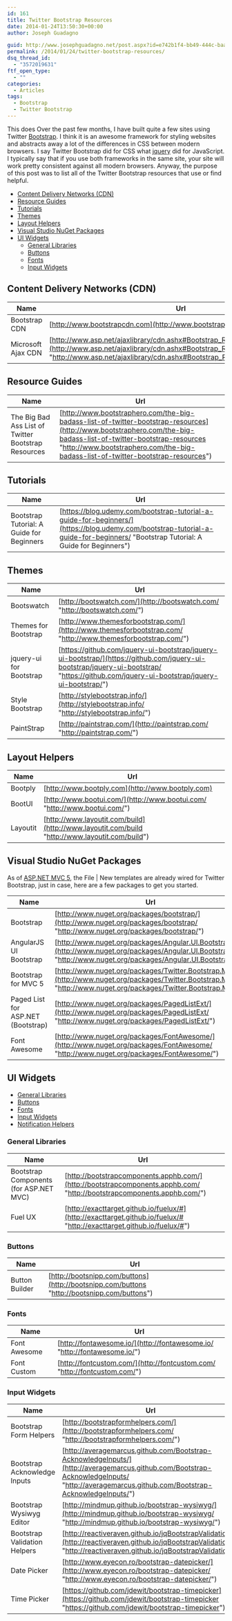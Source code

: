 ```yaml
---
id: 161
title: Twitter Bootstrap Resources
date: 2014-01-24T13:50:30+00:00
author: Joseph Guadagno

guid: http://www.josephguadagno.net/post.aspx?id=e742b1f4-bb49-444c-baac-ba4347808436
permalink: /2014/01/24/twitter-bootstrap-resources/
dsq_thread_id:
  - "3572019631"
ftf_open_type:
  - ""
categories:
  - Articles
tags:
  - Bootstrap
  - Twitter Bootstrap
---
```

This does Over the past few months, I have built quite a few sites using Twitter [Bootstrap](http://www.getbootstrap.com). I think it is an awesome framework for styling websites and abstracts away a lot of the differences in CSS between modern browsers.  I say Twitter Bootstrap did for CSS what [jquery](http://www.jquery.com) did for JavaScript. I typically say that if you use both frameworks in the same site, your site will work pretty consistent against all modern browsers. Anyway, the purpose of this post was to list all of the Twitter Bootstrap resources that use or find helpful.

- [Content Delivery Networks (CDN)](#content-delivery-networks-cdn)
- [Resource Guides](#resource-guides)
- [Tutorials](#tutorials)
- [Themes](#themes)
- [Layout Helpers](#layout-helpers)
- [Visual Studio NuGet Packages](#visual-studio-nuget-packages)
- [UI Widgets](#ui-widgets)
  - [General Libraries](#general-libraries)
  - [Buttons](#buttons)
  - [Fonts](#fonts)
  - [Input Widgets](#input-widgets)

## Content Delivery Networks (CDN)

|Name|Url|
|--- |--- |
|Bootstrap CDN|[http://www.bootstrapcdn.com](http://www.bootstrapcdn.com)|
|Microsoft Ajax CDN|[http://www.asp.net/ajaxlibrary/cdn.ashx#Bootstrap_Releases_on_the_CDN_14](http://www.asp.net/ajaxlibrary/cdn.ashx#Bootstrap_Releases_on_the_CDN_14 "http://www.asp.net/ajaxlibrary/cdn.ashx#Bootstrap_Releases_on_the_CDN_14")|

## Resource Guides

|Name|Url|
|--- |--- |
|The Big Bad Ass List of Twitter Bootstrap Resources|[http://www.bootstraphero.com/the-big-badass-list-of-twitter-bootstrap-resources](http://www.bootstraphero.com/the-big-badass-list-of-twitter-bootstrap-resources "http://www.bootstraphero.com/the-big-badass-list-of-twitter-bootstrap-resources")|

## Tutorials

|Name|Url|
|--- |--- |
|Bootstrap Tutorial: A Guide for Beginners|[https://blog.udemy.com/bootstrap-tutorial-a-guide-for-beginners/](https://blog.udemy.com/bootstrap-tutorial-a-guide-for-beginners/ "Bootstrap Tutorial: A Guide for Beginners")|

## Themes

|Name|Url|
|--- |--- |
|Bootswatch|[http://bootswatch.com/](http://bootswatch.com/ "http://bootswatch.com/")|
|Themes for Bootstrap|[http://www.themesforbootstrap.com/](http://www.themesforbootstrap.com/ "http://www.themesforbootstrap.com/")|
|jquery-ui for Bootstrap|[https://github.com/jquery-ui-bootstrap/jquery-ui-bootstrap/](https://github.com/jquery-ui-bootstrap/jquery-ui-bootstrap/ "https://github.com/jquery-ui-bootstrap/jquery-ui-bootstrap/")|
|Style Bootstrap|[http://stylebootstrap.info/](http://stylebootstrap.info/ "http://stylebootstrap.info/")|
|PaintStrap|[http://paintstrap.com/](http://paintstrap.com/ "http://paintstrap.com/")|

## Layout Helpers

|Name|Url|
|--- |--- |
|Bootply|[http://www.bootply.com](http://www.bootply.com)|
|BootUI|[http://www.bootui.com/](http://www.bootui.com/ "http://www.bootui.com/")|
|Layoutit|[http://www.layoutit.com/build](http://www.layoutit.com/build "http://www.layoutit.com/build")|

## Visual Studio NuGet Packages

As of [ASP.NET MVC 5](http://www.asp.net/mvc/mvc5), the File \| New templates are already wired for Twitter Bootstrap, just in case, here are a few packages to get you started.

|Name|Url|
|--- |--- |
|Bootstrap|[http://www.nuget.org/packages/bootstrap/](http://www.nuget.org/packages/bootstrap/ "http://www.nuget.org/packages/bootstrap/")|
|AngularJS UI Bootstrap|[http://www.nuget.org/packages/Angular.UI.Bootstrap/](http://www.nuget.org/packages/Angular.UI.Bootstrap/ "http://www.nuget.org/packages/Angular.UI.Bootstrap/")|
|Bootstrap for MVC 5|[http://www.nuget.org/packages/Twitter.Bootstrap.MVC/](http://www.nuget.org/packages/Twitter.Bootstrap.MVC/ "http://www.nuget.org/packages/Twitter.Bootstrap.MVC/")|
|Paged List for ASP.NET (Bootstrap)|[http://www.nuget.org/packages/PagedListExt/](http://www.nuget.org/packages/PagedListExt/ "http://www.nuget.org/packages/PagedListExt/")|
|Font Awesome|[http://www.nuget.org/packages/FontAwesome/](http://www.nuget.org/packages/FontAwesome/ "http://www.nuget.org/packages/FontAwesome/")|

## UI Widgets

- [General Libraries](https://www.josephguadagno.net/post/2014/01/24/Twitter-Bootstrap-Resources#ui_general)
- [Buttons](https://www.josephguadagno.net/post/2014/01/24/Twitter-Bootstrap-Resources#ui_buttons)
- [Fonts](https://www.josephguadagno.net/post/2014/01/24/Twitter-Bootstrap-Resources#ui_fonts")
- [Input Widgets](https://www.josephguadagno.net/post/2014/01/24/Twitter-Bootstrap-Resources#ui_input)
- [Notification Helpers](https://www.josephguadagno.net/post/2014/01/24/Twitter-Bootstrap-Resources#ui_notification)

### General Libraries

|Name|Url|
|--- |--- |
|Bootstrap Components (for ASP.NET MVC)|[http://bootstrapcomponents.apphb.com/](http://bootstrapcomponents.apphb.com/ "http://bootstrapcomponents.apphb.com/")|
|Fuel UX|[http://exacttarget.github.io/fuelux/#](http://exacttarget.github.io/fuelux/# "http://exacttarget.github.io/fuelux/#")|

### Buttons

|Name|Url|
|--- |--- |
|Button Builder|[http://bootsnipp.com/buttons](http://bootsnipp.com/buttons "http://bootsnipp.com/buttons")|

### Fonts

|Name|Url|
|--- |--- |
|Font Awesome|[http://fontawesome.io/](http://fontawesome.io/ "http://fontawesome.io/")|
|Font Custom|[http://fontcustom.com/](http://fontcustom.com/ "http://fontcustom.com/")|

### Input Widgets

|Name|Url|
|--- |--- |
|Bootstrap Form Helpers|[http://bootstrapformhelpers.com/](http://bootstrapformhelpers.com/ "http://bootstrapformhelpers.com/")|
|Bootstrap Acknowledge Inputs|[http://averagemarcus.github.com/Bootstrap-AcknowledgeInputs/](http://averagemarcus.github.com/Bootstrap-AcknowledgeInputs/ "http://averagemarcus.github.com/Bootstrap-AcknowledgeInputs/")|
|Bootstrap Wysiwyg Editor|[http://mindmup.github.io/bootstrap-wysiwyg/](http://mindmup.github.io/bootstrap-wysiwyg/ "http://mindmup.github.io/bootstrap-wysiwyg/")|
|Bootstrap Validation Helpers|[http://reactiveraven.github.io/jqBootstrapValidation/](http://reactiveraven.github.io/jqBootstrapValidation/ "http://reactiveraven.github.io/jqBootstrapValidation/")|
|Date Picker|[http://www.eyecon.ro/bootstrap-datepicker/](http://www.eyecon.ro/bootstrap-datepicker/ "http://www.eyecon.ro/bootstrap-datepicker/")|
|Time Picker|[https://github.com/jdewit/bootstrap-timepicker](https://github.com/jdewit/bootstrap-timepicker "https://github.com/jdewit/bootstrap-timepicker")|